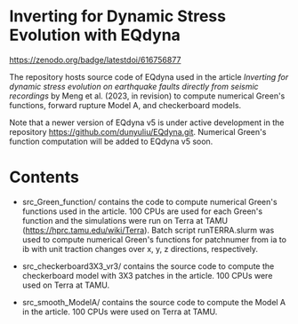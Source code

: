 # Inverting for Dynamic Stress Evolution with EQdyna

https://zenodo.org/badge/latestdoi/616756877

The repository hosts source code of EQdyna used in the article *Inverting for dynamic stress evolution on earthquake faults directly from seismic recordings* by Meng et al. (2023, in revision) to compute numerical Green's functions, forward rupture Model A, and checkerboard models. 

Note that a newer version of EQdyna v5 is under active development in the repository https://github.com/dunyuliu/EQdyna.git. Numerical Green's function computation will be added to EQdyna v5 soon. 

# Contents
* src_Green_function/ contains the code to compute numerical Green's functions used in the article. 100 CPUs are used for each Green's function and the simulations were run on Terra at TAMU (https://hprc.tamu.edu/wiki/Terra). Batch script runTERRA.slurm was used to compute numerical Green's functions for patchnumer from ia to ib with unit traction changes over x, y, z directions, respectively. 

* src_checkerboard3X3_vr3/ contains the source code to compute the checkerboard model with 3X3 patches in the article. 100 CPUs were used on Terra at TAMU. 

* src_smooth_ModelA/ contains the source code to compute the Model A in the article. 100 CPUs were used on Terra at TAMU. 
